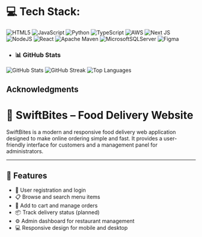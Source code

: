 
# 💻 Tech Stack:
![HTML5](https://img.shields.io/badge/html5-%23E34F26.svg?style=for-the-badge&logo=html5&logoColor=white) ![JavaScript](https://img.shields.io/badge/javascript-%23323330.svg?style=for-the-badge&logo=javascript&logoColor=%23F7DF1E) ![Python](https://img.shields.io/badge/python-3670A0?style=for-the-badge&logo=python&logoColor=ffdd54) ![TypeScript](https://img.shields.io/badge/typescript-%23007ACC.svg?style=for-the-badge&logo=typescript&logoColor=white) ![AWS](https://img.shields.io/badge/AWS-%23FF9900.svg?style=for-the-badge&logo=amazon-aws&logoColor=white) ![Next JS](https://img.shields.io/badge/Next-black?style=for-the-badge&logo=next.js&logoColor=white) ![NodeJS](https://img.shields.io/badge/node.js-6DA55F?style=for-the-badge&logo=node.js&logoColor=white) ![React](https://img.shields.io/badge/react-%2320232a.svg?style=for-the-badge&logo=react&logoColor=%2361DAFB) ![Apache Maven](https://img.shields.io/badge/Apache%20Maven-C71A36?style=for-the-badge&logo=Apache%20Maven&logoColor=white) ![MicrosoftSQLServer](https://img.shields.io/badge/Microsoft%20SQL%20Server-CC2927?style=for-the-badge&logo=microsoft%20sql%20server&logoColor=white) ![Figma](https://img.shields.io/badge/figma-%23F24E1E.svg?style=for-the-badge&logo=figma&logoColor=white)
- ### 📊 GitHub Stats
![GitHub Stats](https://github-readme-stats.vercel.app/api?username=jaydixit&theme=dark&hide_border=false&include_all_commits=true&count_private=false)
![GitHub Streak](https://streak-stats.demolab.com?user=jaydixit&theme=dark&hide_border=false)
![Top Languages](https://github-readme-stats.vercel.app/api/top-langs/?username=jaydixit&theme=dark&hide_border=false&include_all_commits=true&count_private=false&layout=compact)

## Acknowledgments

# 🥡 SwiftBites – Food Delivery Website

SwiftBites is a modern and responsive food delivery web application designed to make online ordering simple and fast. It provides a user-friendly interface for customers and a management panel for administrators.

---

## 🚀 Features

- 🍔 User registration and login
- 📋 Browse and search menu items
- 🛒 Add to cart and manage orders
- 📦 Track delivery status (planned)
- ⚙️ Admin dashboard for restaurant management
- 💻 Responsive design for mobile and desktop



